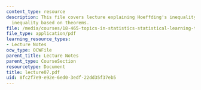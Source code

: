 ```yaml
---
content_type: resource
description: This file covers lecture explaining Hoeffding's inequality, Hoeffding-Chernoff
  inequality based on theorems.
file: /media/courses/18-465-topics-in-statistics-statistical-learning-theory-spring-2007/8fc2f7e9e92e6ed03edf22dd35f37eb5_lecture07.pdf
file_type: application/pdf
learning_resource_types:
- Lecture Notes
ocw_type: OCWFile
parent_title: Lecture Notes
parent_type: CourseSection
resourcetype: Document
title: lecture07.pdf
uid: 8fc2f7e9-e92e-6ed0-3edf-22dd35f37eb5
---
```


